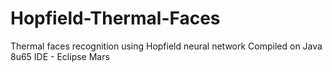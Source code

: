 # Hopfield-Thermal-Faces
Thermal faces recognition using Hopfield neural network
Compiled on Java 8u65
IDE - Eclipse Mars

